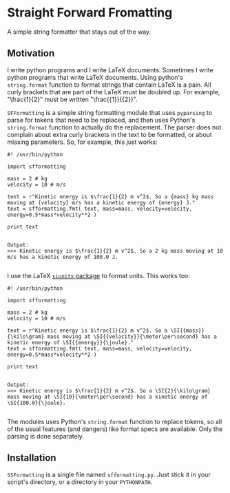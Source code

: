 # Straight Forward Fromatting

A simple string formatter that stays out of the way.

## Motivation

I write python programs and I write LaTeX documents. Sometimes I write python programs that write LaTeX documents.
Using python's `string.format` function to format strings that contain LaTeX is a pain. All curly brackets that are part
of the LaTeX must be doubled up. For example, "\frac{1}{2}" must be written "\frac{{1}}{{2}}".

`SFFormatting` is a simple string formatting module that uses `pyparsing` to parse for tokens that need to be replaced, and then uses Python's `string.format` function to actually do the replacement. The parser does not complain about extra curly brackets in the text
to be formatted, or about missing parameters. So, for example, this just works:

```
#! /usr/bin/python

import sfformatting

mass = 2 # kg
velocity = 10 # m/s

text = r"Kinetic energy is $\frac{1}{2} m v^2$. So a {mass} kg mass moving at {velocity} m/s has a kinetic energy of {energy} J."
text = sfformatting.fmt( text, mass=mass, velocity=velocity, energy=0.5*mass*velocity**2 )

print text


Output:
>>> Kinetic energy is $\frac{1}{2} m v^2$. So a 2 kg mass moving at 10 m/s has a kinetic energy of 100.0 J.


```

I use the LaTeX [`siunitx` package](https://www.ctan.org/pkg/siunitx?lang=en) to format units. This works too:
```
#! /usr/bin/python

import sfformatting

mass = 2 # kg
velocity = 10 # m/s

text = r"Kinetic energy is $\frac{1}{2} m v^2$. So a \SI{{mass}}{\kilo\gram} mass moving at \SI{{velocity}}{\meter\per\second} has a kinetic energy of \SI{{energy}}{\joule}."
text = sfformatting.fmt( text, mass=mass, velocity=velocity, energy=0.5*mass*velocity**2 )

print text


Output:
>>> Kinetic energy is $\frac{1}{2} m v^2$. So a \SI{2}{\kilo\gram} mass moving at \SI{10}{\meter\per\second} has a kinetic energy of \SI{100.0}{\joule}.


```

The modules uses Python's `string.format` function to replace tokens, so all of the usual features (and dangers)
like format specs are available. Only the parsing is done separately.

## Installation

`SSFormatting` is a single file named `sfformatting.py`. Just stick it in your script's directory, or a directory
in your `PYTHONPATH`.
